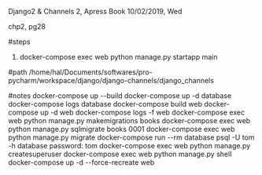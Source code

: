 Django2 & Channels 2, Apress Book
10/02/2019, Wed 

chp2, pg28


#steps
1. docker-compose exec web python manage.py startapp main 

#path
/home/hal/Documents/softwares/pro-pycharm/workspace/django/django-channels/django_channels



#notes
docker-compose up --build
docker-compose up -d database 
docker-compose logs database 
docker-compose build web 
docker-compose up -d web 
docker-compose logs -f web 
docker-compose exec web python manage.py makemigrations books
docker-compose exec web python manage.py sqlmigrate books 0001 
docker-compose exec web python manage.py migrate
docker-compose run --rm database psql -U tom -h database
		password: tom
docker-compose exec web python manage.py createsuperuser
docker-compose exec web python manage.py shell
docker-compose up -d --force-recreate web  
